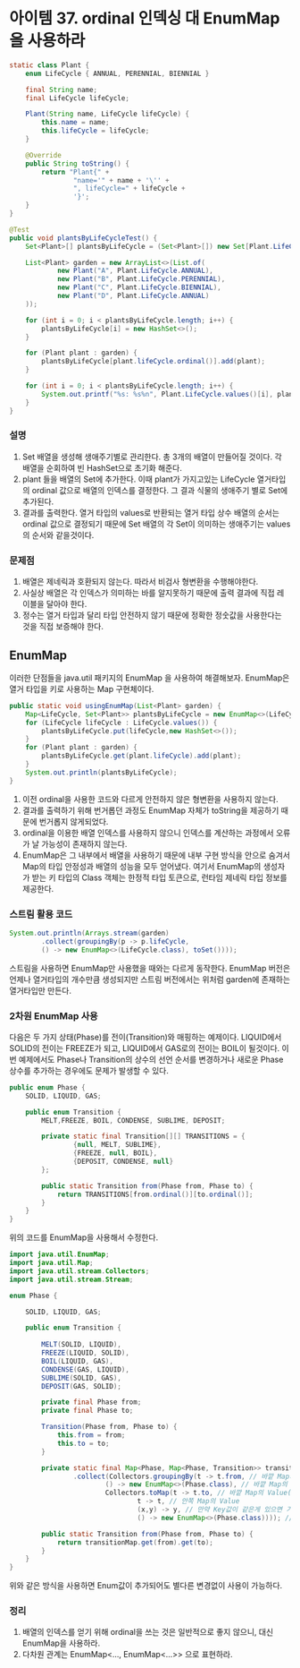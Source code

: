 # 아이템 37. ordinal 인덱싱 대 EnumMap을 사용하라

~~~Java
static class Plant {
    enum LifeCycle { ANNUAL, PERENNIAL, BIENNIAL }

    final String name;
    final LifeCycle lifeCycle;

    Plant(String name, LifeCycle lifeCycle) {
        this.name = name;
        this.lifeCycle = lifeCycle;
    }

    @Override
    public String toString() {
        return "Plant{" +
                "name='" + name + '\'' +
                ", lifeCycle=" + lifeCycle +
                '}';
    }
}

@Test
public void plantsByLifeCycleTest() {
    Set<Plant>[] plantsByLifeCycle = (Set<Plant>[]) new Set[Plant.LifeCycle.values().length];

    List<Plant> garden = new ArrayList<>(List.of(
            new Plant("A", Plant.LifeCycle.ANNUAL),
            new Plant("B", Plant.LifeCycle.PERENNIAL),
            new Plant("C", Plant.LifeCycle.BIENNIAL),
            new Plant("D", Plant.LifeCycle.ANNUAL)
    ));

    for (int i = 0; i < plantsByLifeCycle.length; i++) {
        plantsByLifeCycle[i] = new HashSet<>();
    }

    for (Plant plant : garden) {
        plantsByLifeCycle[plant.lifeCycle.ordinal()].add(plant);
    }

    for (int i = 0; i < plantsByLifeCycle.length; i++) {
        System.out.printf("%s: %s%n", Plant.LifeCycle.values()[i], plantsByLifeCycle[i]);
    }
}
~~~
### 설명
1. Set 배열을 생성해 생애주기별로 관리한다. 총 3개의 배열이 만들어질 것이다. 각 배열을 순회하여 빈 HashSet으로 초기화 해준다.
2. plant 들을 배열의 Set에 추가한다. 이때 plant가 가지고있는 LifeCycle 열거타입의 ordinal 값으로 배열의 인덱스를 결정한다. 그 결과 식물의 생애주기 별로 Set에 추가된다.
3. 결과를 출력한다. 열거 타입의 values로 반환되는 열거 타입 상수 배열의 순서는 ordinal 값으로 결정되기 때문에 Set 배열의 각 Set이 의미하는 생애주기는 values의 순서와 같을것이다.

### 문제점
1. 배열은 제네릭과 호환되지 않는다. 따라서 비검사 형변환을 수행해야한다.
2. 사실상 배열은 각 인덱스가 의미하는 바를 알지못하기 때문에 출력 결과에 직접 레이블을 달아야 한다.
3. 정수는 열거 타입과 달리 타입 안전하지 않기 때문에 정확한 정숫값을 사용한다는 것을 직접 보증해야 한다.

## EnumMap
이러한 단점들을 java.util 패키지의 EnumMap 을 사용하여 해결해보자. EnumMap은 열거 타입을 키로 사용하는 Map 구현체이다.

~~~Java
public static void usingEnumMap(List<Plant> garden) {
    Map<LifeCycle, Set<Plant>> plantsByLifeCycle = new EnumMap<>(LifeCycle.class);
    for (LifeCycle lifeCycle : LifeCycle.values()) {
        plantsByLifeCycle.put(lifeCycle,new HashSet<>());
    }
    for (Plant plant : garden) {
        plantsByLifeCycle.get(plant.lifeCycle).add(plant);
    }
    System.out.println(plantsByLifeCycle);
}
~~~
1. 이전 ordinal을 사용한 코드와 다르게 안전하지 않은 형변환을 사용하지 않는다.
2. 결과를 출력하기 위해 번거롭던 과정도 EnumMap 자체가 toString을 제공하기 때문에 번거롭지 않게되었다.
3. ordinal을 이용한 배열 인덱스를 사용하지 않으니 인덱스를 계산하는 과정에서 오류가 날 가능성이 존재하지 않는다.
4. EnumMap은 그 내부에서 배열을 사용하기 때문에 내부 구현 방식을 안으로 숨겨서 Map의 타입 안정성과 배열의 성능을 모두 얻어냈다.
여기서 EnumMap의 생성자가 받는 키 타입의 Class 객체는 한정적 타입 토큰으로, 런타임 제네릭 타입 정보를 제공한다.

### 스트림 활용 코드
~~~Java
System.out.println(Arrays.stream(garden)
        .collect(groupingBy(p -> p.lifeCycle,
        () -> new EnumMap<>(LifeCycle.class), toSet())));
~~~
스트림을 사용하면 EnumMap만 사용했을 때와는 다르게 동작한다.
EnumMap 버전은 언제나 열거타입의 개수만큼 생성되지만 스트림 버전에서는 위처럼 garden에 존재하는 열거타입만 만든다.

### 2차원 EnumMap 사용
다음은 두 가지 상태(Phase)를 전이(Transition)와 매핑하는 예제이다. 
LIQUID에서 SOLID의 전이는 FREEZE가 되고, LIQUID에서 GAS로의 전이는 BOIL이 될것이다.
이번 예제에서도 Phase나 Transition의 상수의 선언 순서를 변경하거나 새로운 Phase 상수를 추가하는 경우에도 문제가 발생할 수 있다.
~~~Java
public enum Phase {
    SOLID, LIQUID, GAS;

    public enum Transition {
        MELT,FREEZE, BOIL, CONDENSE, SUBLIME, DEPOSIT;

        private static final Transition[][] TRANSITIONS = {
                {null, MELT, SUBLIME},
                {FREEZE, null, BOIL},
                {DEPOSIT, CONDENSE, null}
        };

        public static Transition from(Phase from, Phase to) {
            return TRANSITIONS[from.ordinal()][to.ordinal()];
        }
    }
}
~~~
위의 코드를 EnumMap을 사용해서 수정한다.
~~~Java
import java.util.EnumMap;
import java.util.Map;
import java.util.stream.Collectors;
import java.util.stream.Stream;

enum Phase {

    SOLID, LIQUID, GAS;

    public enum Transition {
        
        MELT(SOLID, LIQUID),
        FREEZE(LIQUID, SOLID),
        BOIL(LIQUID, GAS),
        CONDENSE(GAS, LIQUID),
        SUBLIME(SOLID, GAS),
        DEPOSIT(GAS, SOLID);

        private final Phase from;
        private final Phase to;

        Transition(Phase from, Phase to) {
            this.from = from;
            this.to = to;
        }

        private static final Map<Phase, Map<Phase, Transition>> transitionMap = Stream.of(values())
                .collect(Collectors.groupingBy(t -> t.from, // 바깥 Map의 Key
                        () -> new EnumMap<>(Phase.class), // 바깥 Map의 구현체
                        Collectors.toMap(t -> t.to, // 바깥 Map의 Value(Map으로), 안쪽 Map의 Key
                                t -> t, // 안쪽 Map의 Value
                                (x,y) -> y, // 만약 Key값이 같은게 있으면 기존것을 사용할지 새로운 것을 사용할지
                                () -> new EnumMap<>(Phase.class)))); // 안쪽 Map의 구현체;

        public static Transition from(Phase from, Phase to) {
            return transitionMap.get(from).get(to);
        }
    }
}
~~~
위와 같은 방식을 사용하면 Enum값이 추가되어도 별다른 변경없이 사용이 가능하다.

### 정리
1. 배열의 인덱스를 얻기 위해 ordinal을 쓰는 것은 일반적으로 좋지 않으니, 대신 EnumMap을 사용하라. 
2. 다차원 관계는 EnumMap<..., EnumMap<...>> 으로 표현하라.